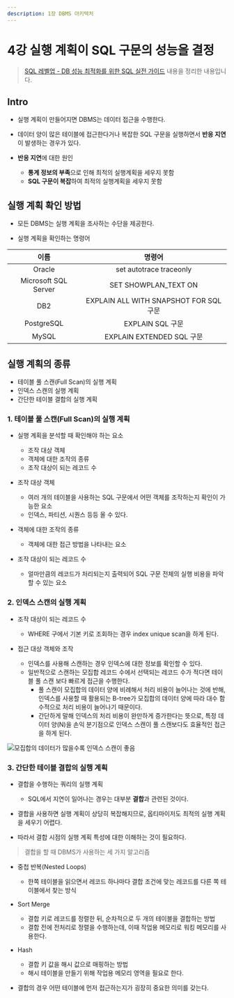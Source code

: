 ```yaml
---
description: 1장 DBMS 아키텍처
---
```


# 4강 실행 계획이 SQL 구문의 성능을 결정

> [SQL 레벨업 - DB 성능 최적화를 위한 SQL 실전 가이드](http://www.kyobobook.co.kr/product/detailViewKor.laf?mallGb=KOR&ejkGb=KOR&barcode=9788968482519) 내용을 정리한 내용입니다.

## Intro

- 실행 계획이 만들어지면 DBMS는 데이터 접근을 수행한다.
- 데이터 양이 많은 테이블에 접근한다거나 복잡한 SQL 구문을 실행하면서 **반응 지연**이 발생하는 경우가 있다.

- **반응 지연**에 대한 원인
	- **통계 정보의 부족**으로 인해 최적의 실행계획을 세우지 못함
	- **SQL 구문이 복잡**하여 최적의 실행계획을 세우지 못함

## 실행 계획 확인 방법

- 모든 DBMS는 실행 계획을 조사하는 수단을 제공한다.

- 실행 계획을 확인하는 명령어

|이름|명령어|
|:---:|:---:|
|Oracle|set autotrace traceonly|
|Microsoft SQL Server|SET SHOWPLAN_TEXT ON|
|DB2|EXPLAIN ALL WITH SNAPSHOT FOR SQL 구문|
|PostgreSQL|EXPLAIN SQL 구문|
|MySQL|EXPLAIN EXTENDED SQL 구문|

## 실행 계획의 종류

- 테이블 풀 스캔(Full Scan)의 실행 계획
- 인덱스 스캔의 실행 계획
- 간단한 테이블 결합의 실행 계획

### 1. 테이블 풀 스캔(Full Scan)의 실행 계획

- 실행 계획을 분석할 때 확인해야 하는 요소
	- 조작 대상 객체
	- 객체에 대한 조작의 종류
	- 조작 대상이 되는 레코드 수

- 조작 대상 객체
	- 여러 개의 테이블을 사용하는 SQL 구문에서 어떤 객체를 조작하는지 확인이 가능한 요소
	- 인덱스, 파티션, 시퀀스 등등 올 수 있다.

- 객체에 대한 조작의 종류
	- 객체에 대한 접근 방법을 나타내는 요소

- 조작 대상이 되는 레코드 수
	- 얼마만큼의 레코드가 처리되는지 출력되어 SQL 구문 전체의 실행 비용을 파악할 수 있는 요소

### 2. 인덱스 스캔의 실행 계획

- 조작 대상이 되는 레코드 수
	- WHERE 구에서 기본 키로 조회하는 경우 index unique scan을 하게 된다.

- 접근 대상 객체와 조작
	- 인덱스를 사용해 스캔하는 경우 인덱스에 대한 정보를 확인할 수 있다.
	- 일반적으로 스캔하는 모집합 레코드 수에서 선택되는 레코드 수가 적다면 테이블 풀 스캔 보다 빠르게 접근을 수행한다.
		- 풀 스캔이 모집합의 데이터 양에 비례해서 처리 비용이 늘어나는 것에 반해, 인덱스를 사용할 때 활용되는 B-tree가 모집합의 데이터 양에 따라 대수 함수적으로 처리 비용이 늘어나기 때문이다.
		- 간단하게 말해 인덱스의 처리 비용이 완만하게 증가한다는 뜻으로, 특정 데이터 양(N)을 손익 분기점으로 인덱스 스캔이 풀 스캔보다도 효율적인 접근을 하게 된다.

![모집합의 데이터가 많을수록 인덱스 스캔이 좋음](../images/executeplan_30.png)

### 3. 간단한 테이블 결합의 실행 계획

- 결합을 수행하는 쿼리의 실행 계획
	- SQL에서 지연이 일어나는 경우는 대부분 **결합**과 관련된 것이다.

- 결합을 사용하면 실행 계획이 상당히 복잡해지므로, 옵티마이저도 최적의 실행 계획을 세우기 어렵다.
- 따라서 결합 시점의 실행 계획 특성에 대한 이해하는 것이 필요하다.

> 결합을 할 때 DBMS가 사용하는 세 가지 알고리즘

- 중첩 반복(Nested Loops)
	- 한쪽 테이블을 읽으면서 레코드 하나마다 결합 조건에 맞는 레코드를 다른 쪽 테이블에서 찾는 방식

- Sort Merge
	- 결합 키로 레코드를 정렬한 뒤, 순차적으로 두 개의 테이블을 결합하는 방법
	- 결합 전에 전처리로 정렬을 수행하는데, 이때 작업용 메모리로 워킹 메모리를 사용한다.

- Hash
	- 결합 키 값을 해시 값으로 매핑하는 방법
	- 해시 테이블을 만들기 위해 작업용 메모리 영역을 필요로 한다.


- 결합의 경우 어떤 테이블에 먼저 접근하는지가 굉장히 중요한 의미를 갖는다.
